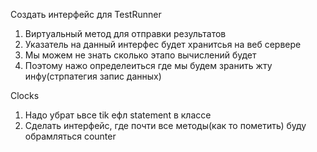 Создать интерфейс для TestRunner
1. Виртуальный метод для отправки результатов
2. Указатель на данный интерфес будет хранитсья на веб сервере
3. Мы можем не знать сколько этапо вычислений будет
4. Поэтому нажо определеиться где мы будем зранить жту инфу(стрпатегия запис данных)

Clocks
1. Надо убрат ьвсе tik ефл statement в классе
2. Сделать интерфейс, где почти все методы(как то пометить) буду обрамляться counter